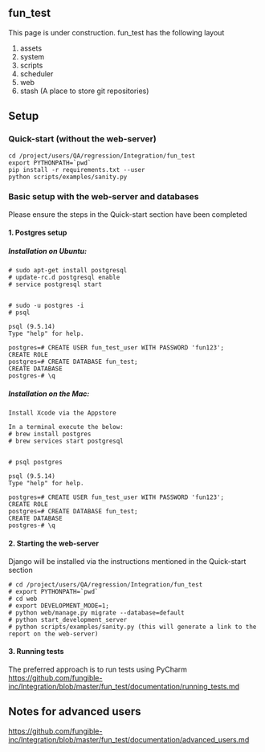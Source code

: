 ## fun_test
This page is under construction. 
fun_test has the following layout
1. assets
2. system
3. scripts
4. scheduler
5. web
6. stash (A place to store git repositories)

## Setup
### Quick-start (without the web-server)
~~~~
cd /project/users/QA/regression/Integration/fun_test
export PYTHONPATH=`pwd`
pip install -r requirements.txt --user
python scripts/examples/sanity.py
~~~~


### Basic setup with the web-server and databases
Please ensure the steps in the Quick-start section have been completed

#### 1. Postgres setup
##### Installation on Ubuntu:
```
# sudo apt-get install postgresql
# update-rc.d postgresql enable
# service postgresql start


# sudo -u postgres -i
# psql

psql (9.5.14)
Type "help" for help.

postgres=# CREATE USER fun_test_user WITH PASSWORD 'fun123';
CREATE ROLE
postgres=# CREATE DATABASE fun_test;
CREATE DATABASE
postgres-# \q

```

##### Installation on the Mac:
```
Install Xcode via the Appstore

In a terminal execute the below:
# brew install postgres
# brew services start postgresql


# psql postgres

psql (9.5.14)
Type "help" for help.

postgres=# CREATE USER fun_test_user WITH PASSWORD 'fun123';
CREATE ROLE
postgres=# CREATE DATABASE fun_test;
CREATE DATABASE
postgres-# \q

```


#### 2. Starting the web-server
Django will be installed via the instructions mentioned in the Quick-start section
````
# cd /project/users/QA/regression/Integration/fun_test
# export PYTHONPATH=`pwd`
# cd web
# export DEVELOPMENT_MODE=1;
# python web/manage.py migrate --database=default
# python start_development_server
# python scripts/examples/sanity.py (this will generate a link to the report on the web-server)
````

#### 3. Running tests
The preferred approach is to run tests using PyCharm
https://github.com/fungible-inc/Integration/blob/master/fun_test/documentation/running_tests.md


## Notes for advanced users
https://github.com/fungible-inc/Integration/blob/master/fun_test/documentation/advanced_users.md
